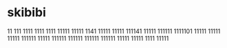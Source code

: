 # skibibi
11
111
1111
1111
1111
11111
11111
1141
11111
11111
111141
11111
111111
1111101
11111
11111
11111
111111
11111
111111
111111
111111
111111
11111
11111
1111
11111
